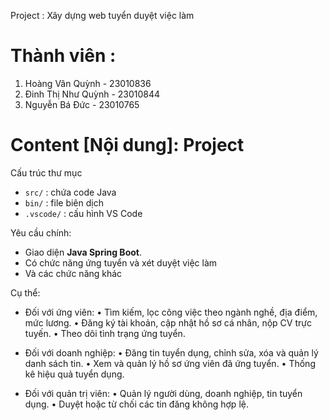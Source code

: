Project : Xây dựng web tuyển duyệt việc làm 
# Thành viên : 

1. Hoàng Vân Quỳnh - 23010836
2. Đinh Thị Như Quỳnh - 23010844
3. Nguyễn Bá Đức - 23010765
   
# Content [Nội dung]: Project 
Cấu trúc thư mục
- `src/` : chứa code Java
- `bin/` : file biên dịch
- `.vscode/` : cấu hình VS Code
  
Yêu cầu chính:
- Giao diện <b>Java Spring Boot</b>.
- Có chức năng ứng tuyển và xét duyệt việc làm 
- Và các chức năng khác

Cụ thể:
- Đối với ứng viên:
•	Tìm kiếm, lọc công việc theo ngành nghề, địa điểm, mức lương.
•	Đăng ký tài khoản, cập nhật hồ sơ cá nhân, nộp CV trực tuyến.
•	Theo dõi tình trạng ứng tuyển.

-	Đối với doanh nghiệp:
•	Đăng tin tuyển dụng, chỉnh sửa, xóa và quản lý danh sách tin.
•	Xem và quản lý hồ sơ ứng viên đã ứng tuyển.
•	Thống kê hiệu quả tuyển dụng.

-	Đối với quản trị viên:
•	Quản lý người dùng, doanh nghiệp, tin tuyển dụng.
•	Duyệt hoặc từ chối các tin đăng không hợp lệ.



